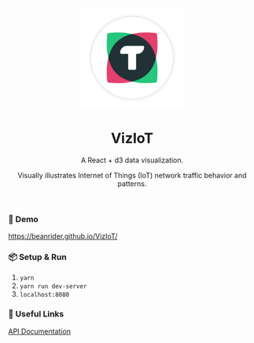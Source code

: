 <p align="center">
  <img src="https://raw.githubusercontent.com/BeanRider/VizIoT/master/public/media/images/logo.png" width="210px" height="210px"/>
</p>
<h1 align=center>VizIoT</h2>
<div align=center>
  <p align=center>A React + d3 data visualization.</p>
  <p align=center>Visually illustrates Internet of Things (IoT) network traffic behavior and patterns.</p>
</div>
<br />

### :rocket: Demo
https://beanrider.github.io/VizIoT/

### 📦 Setup & Run
1. `yarn`
2. `yarn run dev-server`
3. `localhost:8080`

### 🔗 Useful Links
[API Documentation](documenter.getpostman.com/view/681136/viziot/RVfqoEVQ#cd248bc8-bf6f-b38f-cb99-db6be2e04a33)
